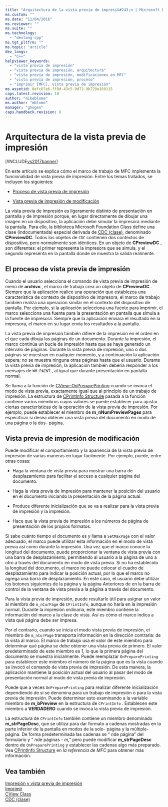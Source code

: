 ```yaml
---
title: "Arquitectura de la vista previa de impresi&#243;n | Microsoft Docs"
ms.custom: ""
ms.date: "11/04/2016"
ms.reviewer: ""
ms.suite: ""
ms.technology: 
  - "devlang-cpp"
ms.tgt_pltfrm: ""
ms.topic: "article"
dev_langs: 
  - "C++"
helpviewer_keywords: 
  - "vista previa de impresión"
  - "vista previa de impresión, arquitectura"
  - "vista previa de impresión, modificaciones en MFC"
  - "vista previa de impresión, proceso"
  - "imprimir [MFC], vista previa de impresión"
ms.assetid: 0efc87e6-ff8d-43c5-9d72-9b729a169115
caps.latest.revision: 10
author: "mikeblome"
ms.author: "mblome"
manager: "ghogen"
caps.handback.revision: 6
---
```

# Arquitectura de la vista previa de impresi&#243;n
[!INCLUDE[vs2017banner](../assembler/inline/includes/vs2017banner.md)]

En este artículo se explica cómo el marco de trabajo de MFC implementa la funcionalidad de vista previa de impresión.  Entre los temas tratados, se incluyen los siguientes:  
  
-   [Proceso de vista previa de impresión](#_core_the_print_preview_process)  
  
-   [Vista previa de impresión de modificación](#_core_modifying_print_preview)  
  
 La vista previa de impresión es ligeramente distinto de presentación en pantalla y de impresión porque, en lugar directamente de dibujar una imagen en un dispositivo, la aplicación debe simular la impresora mediante la pantalla.  Para ello, la biblioteca Microsoft Foundation Class define una clase \(indocumentada\) especial derivada de [CDC \(clase\)](../mfc/reference/cdc-class.md), denominado **CPreviewDC**.  Todos los objetos de `CDC` contienen dos contextos de dispositivo, pero normalmente son idénticos.  En un objeto de **CPreviewDC** , son diferentes: el primer representa la impresora que se simula, y el segundo representa en la pantalla donde se muestra la salida realmente.  
  
##  <a name="_core_the_print_preview_process"></a> El proceso de vista previa de impresión  
 Cuando el usuario selecciona el comando de vista previa de impresión de menú de **archivo** , el marco de trabajo crea un objeto de **CPreviewDC** .  Siempre que la aplicación realice una operación que establezca una característica de contexto de dispositivo de impresora, el marco de trabajo también realiza una operación similar en el contexto del dispositivo de pantalla.  Por ejemplo, si la aplicación selecciona una fuente para imprimir, el marco selecciona una fuente para la presentación en pantalla que simula a la fuente de impresora.  Siempre que la aplicación enviara el resultado en la impresora, el marco en su lugar envía los resultados a la pantalla.  
  
 La vista previa de impresión también difiere de la impresión en el orden en el que cada dibuja las páginas de un documento.  Durante la impresión, el marco continúa un bucle de impresión hasta que se haya generado un intervalo de páginas.  Durante la vista previa de impresión, uno o dos páginas se muestran en cualquier momento, y a continuación la aplicación espera; no se muestra ninguna otras páginas hasta que el usuario.  Durante la vista previa de impresión, la aplicación también debería responder a los mensajes de `WM_PAINT` , al igual que durante presentación en pantalla normal.  
  
 Se llama a la función de [CView::OnPreparePrinting](../Topic/CView::OnPreparePrinting.md) cuando se invoca el modo de vista previa, exactamente igual que al principio de un trabajo de impresión.  La estructura de [CPrintInfo Structure](../mfc/reference/cprintinfo-structure.md) pasada a la función contiene varios miembros cuyos valores se puede establecer para ajustar ciertas características de la operación de la vista previa de impresión.  Por ejemplo, puede establecer el miembro de **m\_nNumPreviewPages** para especificar si desea obtener una vista previa del documento en modo de una página o la dos\- página.  
  
##  <a name="_core_modifying_print_preview"></a> Vista previa de impresión de modificación  
 Puede modificar el comportamiento y la apariencia de la vista previa de impresión de varias maneras en lugar fácilmente.  Por ejemplo, puede, entre otras cosas:  
  
-   Haga la ventana de vista previa para mostrar una barra de desplazamiento para facilitar el acceso a cualquier página del documento.  
  
-   Haga la vista previa de impresión para mantener la posición del usuario en el documento iniciando la presentación de la página actual.  
  
-   Produce diferente inicialización que se va a realizar para la vista previa de impresión y la impresión.  
  
-   Hace que la vista previa de impresión a los números de página de presentación de los propios formatos.  
  
 Si sabe cuánto tiempo el documento es y llama a `SetMaxPage` con el valor adecuado, el marco puede utilizar esta información en el modo de vista previa así como durante la impresión.  Una vez que el marco conoce la longitud del documento, puede proporcionar la ventana de vista previa con una barra de desplazamiento, permitiendo al usuario a la página de uno a otro a través del documento en modo de vista previa.  Si no ha establecido la longitud del documento, el marco no puede colocar el cuadro de desplazamiento para indicar la posición actual, por lo que el marco no agrega una barra de desplazamiento.  En este caso, el usuario debe utilizar los botones siguientes de la página y la página Anteriores de en la barra de control de la ventana de vista previa a la página a través del documento.  
  
 Para la vista previa de impresión, puede resultarle útil para asignar un valor al miembro de `m_nCurPage` de `CPrintInfo`, aunque no haría en la impresión normal.  Durante la impresión ordinaria, este miembro contiene la información del marco a la clase de vista.  Así es cómo el marco indica a vista qué página debe ser impresa.  
  
 Por el contrario, cuando se inicia el modo vista previa de impresión, el miembro de `m_nCurPage` transporta información en la dirección contraria: de la vista al marco.  El marco de trabajo usa el valor de este miembro para determinar qué página se debe obtener una vista previa de primero.  El valor predeterminado de este miembro es 1, lo que la primera página del documento se muestra inicialmente.  Puede reemplazar `OnPreparePrinting` para establecer este miembro el número de la página que es la vista cuando se invocó el comando de vista previa de impresión.  De esta manera, la aplicación mantiene la posición actual del usuario al pasar del modo de presentación normal al modo de vista previa de impresión.  
  
 Puede que a veces `OnPreparePrinting` para realizar diferente inicialización dependiendo de si se denomina para un trabajo de impresión o para la vista previa de impresión.  Puede determinar esto examinando a la variable miembro de **m\_bPreview** en la estructura de `CPrintInfo` .  Establecen este miembro a **VERDADERO** cuando se invoca la vista previa de impresión.  
  
 La estructura de `CPrintInfo` también contiene un miembro denominado **m\_strPageDesc**, que se utiliza para dar formato a cadenas mostradas en la parte inferior de la pantalla en modos de la solo\- página y la múltiple\- página.  De forma predeterminada las cadenas se “ *n*de página” del formulario y “ *n*de páginas   \- *m*,” pero puede modificar **m\_strPageDesc** dentro de `OnPreparePrinting` y establecer las cadenas algo más preparado.  Vea [CPrintInfo Structure](../mfc/reference/cprintinfo-structure.md) en *la referencia de MFC* para obtener más información.  
  
## Vea también  
 [Impresión y vista previa de impresión](../mfc/printing-and-print-preview.md)   
 [Imprimir](../mfc/printing.md)   
 [CView Class](../mfc/reference/cview-class.md)   
 [CDC \(clase\)](../mfc/reference/cdc-class.md)